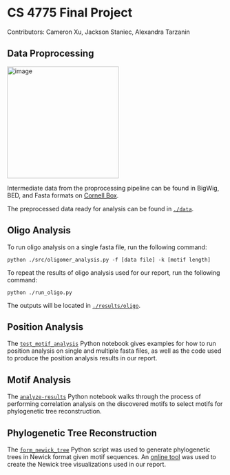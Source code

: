 # CS 4775 Final Project

Contributors: Cameron Xu, Jackson Staniec, Alexandra Tarzanin

## Data Proprocessing
<img width="259" alt="image" src="https://github.com/JacksonStaniec/cs4775-project/assets/81320443/98f2dcc0-a7a3-4c50-b0b5-40b3e0d5097c">

Intermediate data from the proprocessing pipeline can be found in BigWig, BED, 
and Fasta formats on [Cornell Box](https://cornell.box.com/s/020dpidze9pz7kkxgdwcj3o960m3ctaf).

The preprocessed data ready for analysis can be found in [`./data`](./data).

## Oligo Analysis
To run oligo analysis on a single fasta file, run the following command:
```
python ./src/oligomer_analysis.py -f [data file] -k [motif length]
```
To repeat the results of oligo analysis used for our report, run the following
command:
```
python ./run_oligo.py
```
The outputs will be located in [`./results/oligo`](./results/oligo).

## Position Analysis
The [`test_motif_analysis`](./src/test_motif_analysis.ipynb) Python notebook gives
examples for how to run position analysis on single and multiple fasta files, as
well as the code used to produce the position analysis results in our report. 

## Motif Analysis
The [`analyze-results`](./results/analyze-results.ipynb) Python notebook walks 
through the process of performing correlation analysis on the discovered motifs
to select motifs for phylogenetic tree reconstruction.

## Phylogenetic Tree Reconstruction
The [`form_newick_tree`](./src/form_newick_tree.py) Python script was used to 
generate phylogenetic trees in Newick format given motif sequences. An 
[online tool](http://etetoolkit.org/treeview/) was used 
to create the Newick tree visualizations used in our report.

